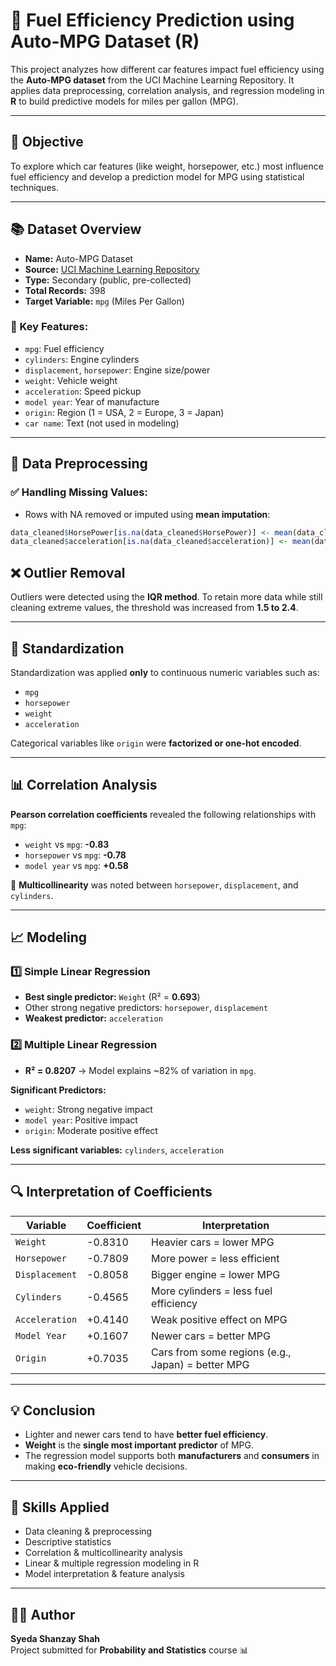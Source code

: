 # 🚗 Fuel Efficiency Prediction using Auto-MPG Dataset (R)

This project analyzes how different car features impact fuel efficiency using the **Auto-MPG dataset** from the UCI Machine Learning Repository. It applies data preprocessing, correlation analysis, and regression modeling in **R** to build predictive models for miles per gallon (MPG).

---

## 🎯 Objective
To explore which car features (like weight, horsepower, etc.) most influence fuel efficiency and develop a prediction model for MPG using statistical techniques.

---

## 📚 Dataset Overview
- **Name:** Auto-MPG Dataset  
- **Source:** [UCI Machine Learning Repository](https://archive.ics.uci.edu/dataset/9/auto+mpg)  
- **Type:** Secondary (public, pre-collected)
- **Total Records:** 398  
- **Target Variable:** `mpg` (Miles Per Gallon)

### 🔑 Key Features:
- `mpg`: Fuel efficiency
- `cylinders`: Engine cylinders
- `displacement`, `horsepower`: Engine size/power
- `weight`: Vehicle weight
- `acceleration`: Speed pickup
- `model year`: Year of manufacture
- `origin`: Region (1 = USA, 2 = Europe, 3 = Japan)
- `car name`: Text (not used in modeling)

---

## 🧼 Data Preprocessing

### ✅ Handling Missing Values:
- Rows with NA removed or imputed using **mean imputation**:
```r
data_cleaned$HorsePower[is.na(data_cleaned$HorsePower)] <- mean(data_cleaned$HorsePower, na.rm = TRUE)
data_cleaned$acceleration[is.na(data_cleaned$acceleration)] <- mean(data_cleaned$acceleration, na.rm = TRUE)
```

## ❌ Outlier Removal

Outliers were detected using the **IQR method**. To retain more data while still cleaning extreme values, the threshold was increased from **1.5 to 2.4**.

---

## 📏 Standardization

Standardization was applied **only** to continuous numeric variables such as:

- `mpg`
- `horsepower`
- `weight`
- `acceleration`

Categorical variables like `origin` were **factorized or one-hot encoded**.

---

## 📊 Correlation Analysis

**Pearson correlation coefficients** revealed the following relationships with `mpg`:

- `weight` vs `mpg`: **-0.83**
- `horsepower` vs `mpg`: **-0.78**
- `model year` vs `mpg`: **+0.58**

📌 **Multicollinearity** was noted between `horsepower`, `displacement`, and `cylinders`.

---

## 📈 Modeling

### 1️⃣ Simple Linear Regression

- **Best single predictor:** `Weight` (R² = **0.693**)
- Other strong negative predictors: `horsepower`, `displacement`
- **Weakest predictor:** `acceleration`

### 2️⃣ Multiple Linear Regression

- **R² = 0.8207** → Model explains ~82% of variation in `mpg`.

**Significant Predictors:**

- `weight`: Strong negative impact  
- `model year`: Positive impact  
- `origin`: Moderate positive effect  

**Less significant variables:** `cylinders`, `acceleration`

---

## 🔍 Interpretation of Coefficients

| Variable      | Coefficient | Interpretation                                 |
|---------------|-------------|-----------------------------------------------|
| `Weight`      | -0.8310     | Heavier cars = lower MPG                      |
| `Horsepower`  | -0.7809     | More power = less efficient                   |
| `Displacement`| -0.8058     | Bigger engine = lower MPG                    |
| `Cylinders`   | -0.4565     | More cylinders = less fuel efficiency        |
| `Acceleration`| +0.4140     | Weak positive effect on MPG                   |
| `Model Year`  | +0.1607     | Newer cars = better MPG                      |
| `Origin`      | +0.7035     | Cars from some regions (e.g., Japan) = better MPG |

---

## 💡 Conclusion

- Lighter and newer cars tend to have **better fuel efficiency**.
- **Weight** is the **single most important predictor** of MPG.
- The regression model supports both **manufacturers** and **consumers** in making **eco-friendly** vehicle decisions.

---

## 🧠 Skills Applied

- Data cleaning & preprocessing  
- Descriptive statistics  
- Correlation & multicollinearity analysis  
- Linear & multiple regression modeling in R  
- Model interpretation & feature analysis

---

## 🧑‍💻 Author

**Syeda Shanzay Shah**    
Project submitted for **Probability and Statistics** course 📊
